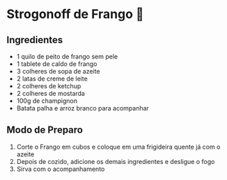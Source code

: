 # Strogonoff de Frango :chicken:

## Ingredientes 

- 1 quilo de peito de frango sem pele
- 1 tablete de caldo de frango
- 3 colheres de sopa de azeite
- 2 latas de creme de leite
- 2 colheres de ketchup
- 2 colheres de mostarda
- 100g de champignon
- Batata palha e arroz branco para acompanhar



## Modo de Preparo

1. Corte o Frango em cubos e coloque em uma frigideira quente já com o azeite
2. Depois de cozido, adicione os demais ingredientes e desligue o fogo
3. Sirva com o acompanhamento 

